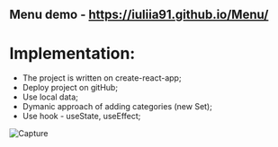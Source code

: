 ## Menu demo  - https://iuliia91.github.io/Menu/
# Implementation:
- The project is written on create-react-app;
- Deploy project on gitHub;
- Use local data;
- Dymanic approach of adding categories (new Set);
- Use hook - useState, useEffect;

![Capture](https://user-images.githubusercontent.com/89158016/206456303-3b591211-583e-404e-be79-78c2d325c84d.JPG)
